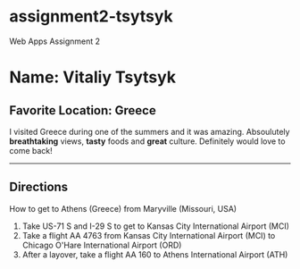 # assignment2-tsytsyk
Web Apps Assignment 2

# Name: Vitaliy Tsytsyk

## Favorite Location: Greece

I visited Greece during one of the summers and it was amazing. Absoulutely **breathtaking** views, **tasty** foods and **great** culture. Definitely would love to come back!

---

## Directions
How to get to Athens (Greece) from Maryville (Missouri, USA)

1. Take US-71 S and I-29 S to get to Kansas City International Airport (MCI)
2. Take a flight AA 4763 from Kansas City International Airport (MCI) to Chicago O'Hare International Airport (ORD)
3. After a layover, take a flight AA 160 to Athens International Airport (ATH)

